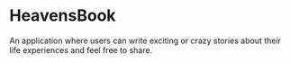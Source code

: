 # HeavensBook
An application where users can write exciting or crazy stories about their life experiences and feel free to share.
